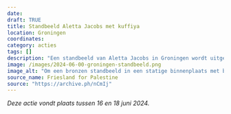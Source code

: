 ```yaml
---
date: 
draft: TRUE
title: Standbeeld Aletta Jacobs met kuffiya
location: Groningen
coordinates: 
category: acties
tags: []
description: "Een standbeeld van Aletta Jacobs in Groningen wordt uitgedost met een Palestina-sjaal."
image: /images/2024-06-00-groningen-standbeeld.png
image_alt: "Om een bronzen standbeeld in een statige binnenplaats met bomen op de achtergrond wordt een Palestijnse sjaal gewonden."
source_name: Friesland for Palestine
source: "https://archive.ph/nCmIj"
---
```

*Deze actie vondt plaats tussen 16 en 18 juni 2024.*